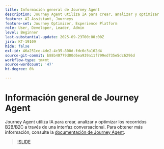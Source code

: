 ```yaml
---
title: Información general de Journey Agent
description: Journey Agent utiliza IA para crear, analizar y optimizar los recorridos B2B/B2C a través de una interfaz conversacional.
feature: AI Assistant, Journeys
feature-set: Journey Optimizer, Experience Platform
role: User, Developer, Leader, Admin
level: Beginner
last-substantial-update: 2025-09-23T00:00:00Z
jira: KT-19109
hide: false
exl-id: 46a251ce-4de2-4c35-800d-fdc6c3a162d4
source-git-commit: b88b40779d00d6ea939a11f799ed735e5dc6296d
workflow-type: tm+mt
source-wordcount: '47'
ht-degree: 0%

---
```


# Información general de Journey Agent

Journey Agent utiliza IA para crear, analizar y optimizar los recorridos B2B/B2C a través de una interfaz conversacional. Para obtener más información, consulte la [documentación de Journey Agent](https://experienceleague.adobe.com/en/docs/experience-cloud-ai/experience-cloud-ai/agents/ajo-agent-analyze).

>[!SLIDE](journey-agent-overview)
